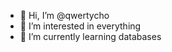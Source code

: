 - 👋 Hi, I’m @qwertycho
- 👀 I’m interested in everything
- 🌱 I’m currently learning databases

<!---
qwertycho/qwertycho is a ✨ special ✨ repository because its `README.md` (this file) appears on your GitHub profile.
You can click the Preview link to take a look at your changes.
--->
